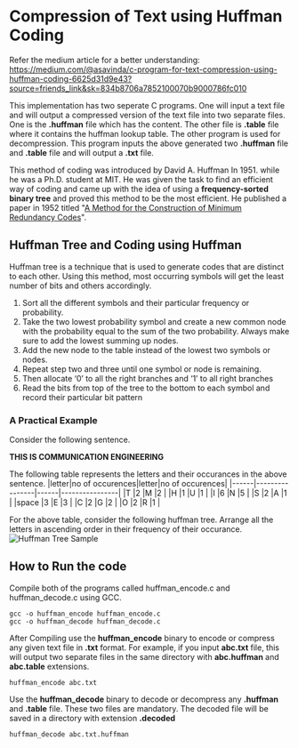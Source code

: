 # Compression of Text using Huffman Coding

Refer the medium article for a better understanding: https://medium.com/@asavinda/c-program-for-text-compression-using-huffman-coding-6625d31d9e43?source=friends_link&sk=834b8706a7852100070b9000786fc010

This implementation has two seperate C programs. One will input a text file and will output a compressed version of the text file into two separate files. One is the **.huffman** file which has the content. The other file is **.table** file where it contains the huffman lookup table. The other program is used for decompression. This program inputs the above generated two **.huffman** file and **.table** file and will output a **.txt** file.

This method of coding was introduced by David A. Huffman  In 1951. while he was a Ph.D. student at MIT. He was given the task to find an efficient way of coding and came up with the idea of using a **frequency-sorted binary tree** and proved this method to be the most efficient. He published a paper in 1952 titled "[A Method for the Construction of Minimum Redundancy Codes](http://compression.ru/download/articles/huff/huffman_1952_minimum-redundancy-codes.pdf)".

## Huffman Tree and Coding using Huffman
Huffman tree is a technique that is used to generate codes that are distinct to each other. Using this method, most occurring symbols will get the least number of bits and others accordingly.
1. Sort all the different symbols and their particular frequency or probability. 
2. Take the two lowest probability symbol and create a new common node with the probability equal to the sum of the two probability. Always make sure to add the lowest summing up nodes. 
3. Add the new node to the table instead of the lowest two symbols or nodes. 
4. Repeat step two and three until one symbol or node is remaining. 
5. Then allocate ‘0’ to all the right branches and ‘1’ to all right branches
6. Read the bits from top of the tree to the bottom to each symbol and record their particular bit pattern 

### A Practical Example
Consider the following sentence.

**THIS IS COMMUNICATION ENGINEERING**

The following table represents the letters and their occurances in the above sentence.
|letter|no of occurences|letter|no of occurences|
|------|----------------|------|----------------|
|T     |2               |M     |2               |
|H     |1               |U     |1               |
|I     |6               |N     |5               |
|S     |2               |A     |1               |
|space |3               |E     |3               |
|C     |2               |G     |2               |
|O     |2               |R     |1               |

For the above table, consider the following huffman tree. Arrange all the letters in ascending order in their frequency of their occurance.
![Huffman Tree Sample](images/huffman_diagram.png)

## How to Run the code
Compile both of the programs called huffman_encode.c and huffman_decode.c using GCC. 
```
gcc -o huffman_encode huffman_encode.c
gcc -o huffman_decode huffman_decode.c
```
After Compiling use the **huffman_encode** binary to encode or compress any given text file in **.txt** format. For example, if you input **abc.txt** file, this will output two separate files in the same directory with **abc.huffman** and **abc.table** extensions.
```
huffman_encode abc.txt
```
Use the **huffman_decode** binary to decode or decompress any **.huffman** and **.table** file. These two files are mandatory. The decoded file will be saved in a directory with extension **.decoded**
```
huffman_decode abc.txt.huffman
```

